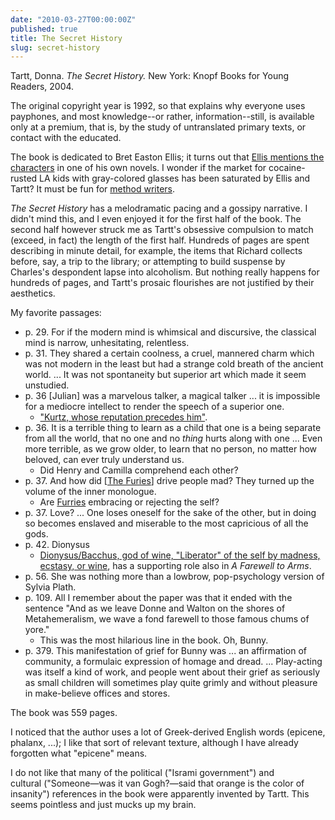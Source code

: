 ```yaml
---
date: "2010-03-27T00:00:00Z"
published: true
title: The Secret History
slug: secret-history
---
```


Tartt, Donna. _The Secret History._ New  York: Knopf Books for Young Readers, 2004.

The original copyright year is 1992, so that explains why everyone uses payphones, and most knowledge--or rather, information--still, is available only at a premium, that is, by the study of untranslated primary texts, or contact with the educated.

The book is dedicated to Bret Easton Ellis; it turns out that [Ellis mentions the characters](http://en.wikipedia.org/wiki/Bret_easton_ellis#Recurring_characters) in one of his own novels. I wonder if the market for cocaine-rusted LA kids with gray-colored glasses has been saturated by Ellis and Tartt? It must be fun for [method writers](http://en.wikipedia.org/wiki/Method_acting).

_The Secret History_ has a melodramatic pacing and a gossipy narrative. I didn't mind this, and I even enjoyed it for the first half of the book.&nbsp;The second half however struck me as Tartt's obsessive compulsion to match (exceed, in fact) the length of the first half. Hundreds of pages are spent describing in minute detail, for example, the items that Richard collects before, say, a trip to the library; or attempting to build suspense by Charles's despondent lapse into alcoholism. But nothing really happens for hundreds of pages, and Tartt's prosaic flourishes are not justified by their aesthetics.

My favorite passages:

- p. 29. For if the modern mind is whimsical and discursive, the classical mind is narrow, unhesitating, relentless.
- p. 31. They shared a certain coolness, a cruel, mannered charm which was not modern in the least but had a strange cold breath of the ancient world. ... It was not spontaneity but superior art which made it seem unstudied.
- p. 36 [Julian] was a marvelous talker, a magical talker ... it is impossible for a mediocre intellect to render the speech of a superior one.
    - ["Kurtz, whose reputation precedes him"](http://en.wikipedia.org/wiki/Kurtz_%28Heart_of_Darkness%29).
- p. 36. It is a terrible thing to learn as a child that one is a being separate from all the world, that no one and no _thing_ hurts along with one ... Even more terrible, as we grow older, to learn that no person, no matter how beloved, can ever truly understand us.
    - Did Henry and Camilla comprehend each other?
- p. 37. And how did [[The Furies](http://en.wikipedia.org/wiki/The_Furies)] drive people mad? They turned up the volume of the inner monologue.
    - Are [Furries](http://en.wikipedia.org/wiki/Furry_fandom) embracing or rejecting the self? 
- p. 37. Love? ... One loses oneself for the sake of the other, but in doing so becomes enslaved and miserable to the most capricious of all the gods.
- p. 42. Dionysus
    - [Dionysus/Bacchus, god of wine, "Liberator" of the self by madness, ecstasy, or wine](http://en.wikipedia.org/wiki/Dionysus), has a supporting role also in _A Farewell to Arms_.
- p. 56. She was nothing more than a lowbrow, pop-psychology version of Sylvia Plath.
- p. 109. All I remember about the paper was&nbsp;that&nbsp;it ended with the sentence "And as we leave Donne and Walton on the shores of Metahemeralism, we wave a fond farewell to those famous chums of yore."
    - This was the most hilarious line in the book. Oh, Bunny.
- p. 379. This manifestation of grief for Bunny was ... an affirmation of community, a formulaic expression of&nbsp;homage&nbsp;and dread. ... Play-acting was itself a kind of work, and people went about their grief as seriously as&nbsp;small&nbsp;children will sometimes play quite grimly and without pleasure in make-believe offices and stores.

The book was 559 pages.

I noticed that the author uses a lot of Greek-derived English words (epicene, phalanx, ...); I like that sort of relevant texture, although I have already forgotten what "epicene" means.

I do not like that many of the political ("Isrami government") and cultural&nbsp;("Someone—was it van Gogh?—said that orange is the color of insanity")&nbsp;references in the book were apparently invented by Tartt. This seems pointless and just mucks up my brain.
